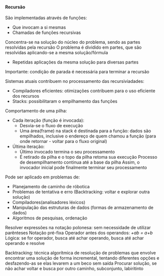 #### Recursão
São implementadas através de funções: 
- Que invocam a si mesmas
- Chamadas de funções recursivas

Concentra-se na solução do núcleo do problema, sendo as partes resolvidas pela recursão 
O problema é dividido em partes, que são resolvidas aplicando-se a mesma solução/fórmula
- Repetidas aplicações da mesma solução para diversas partes

Importante: condição de parada é necessária para terminar a recursão

Sistemas atuais contribuem no processamento das recursiviadades:
- Compiladores eficientes: otimizações contribuem para o uso eficiente dos recursos
- Stacks: possibilitaram o empilhamento das funções

Comportamento de uma pilha:
- Cada iteração (função é invocada):
	- Desvia-se o fluxo de execução 
	- Uma área(frame) na stack é destinada para a função: dados são empilhados, inclusive o endereço de quem chamou a função (para onde retornar - voltar para o fluxo original)
- Última iteração:
	-  Último invocado termina o seu processamento
	- É retirado da pilha e o topo da pilha retoma sua execução
Processo de desempilhamento continua até a base da pilha
Assim, o invocador inicial pode finalmente terminar seu processamento

Pode ser aplicado em problemas de: 
- Planejamento de caminho de róbotica
- Problemas de tentativa e erro (Backtracking: voltar e explorar outra solução)
- Compiladores(analisadores léxicos)
- Manipulação das estruturas de dados (formas de armazenamento de dados)
- Algoritmos de pesquisas, ordenação

Resolver expressões na notação polonesa: sem necessidade de utilizar parênteses
Notação pré-fixa
Operador antes dos operandos: *+ab = a+b*
Lógica: se for operador, busca até achar operando, busca até achar operando e resolve

Backtracking: técnica algorítmica de resolução de problemas que envolve encontrar uma solução de forma incremental, tentando diferentes opções e desfazendo-as se elas levarem a um beco sem saída
Procurar solução, se não achar voltar e busca por outro caminho, subconjunto, labiritinto

